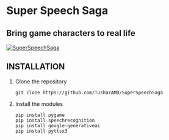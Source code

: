 # Super Speech Saga
## Bring game characters to real life

[![SuperSpeechSaga](https://i.ibb.co/5svVSqH/Super-Speech-Saga-0-2-screenshot.png)](https://youtu.be/Uws-0axWJnY)

## INSTALLATION
1. Clone the repository
   ```
   git clone https://github.com/TusharAMD/SuperSpeechSaga
   ```
2. Install the modules
   ```
   pip install pygame
   pip install speechrecognition
   pip install google-generativeai
   pip install pyttsx3
   ```
